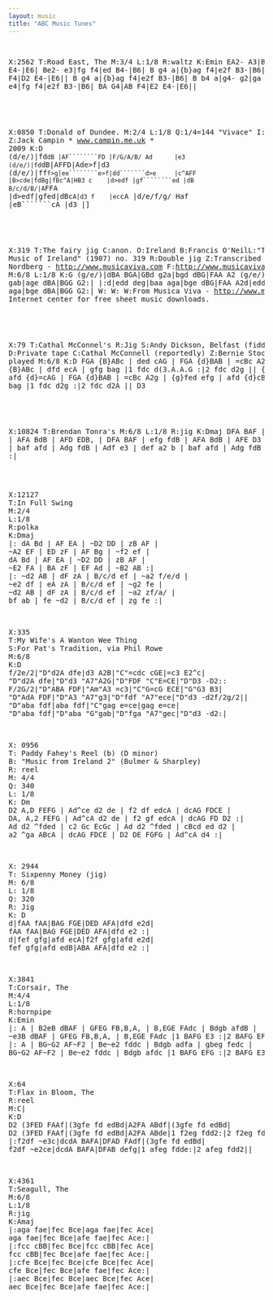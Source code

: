 ```yaml
---
layout: music
title: "ABC Music Tunes"
---
```

<div class="page-content">
<pre class="abc-tune">

X:2562
T:Road East, The
M:3/4
L:1/8
R:waltz
K:Emin
EA2- A3|Bc B4|AG E4-|E6|
Be2- e3|fg f4|ed B4-|B6|
B g4 a|{b}ag f4|e2f B3-|B6|
BA G4|AB F4|D2 E4-|E6||
B g4 a|{b}ag f4|e2f B3-|B6|
B b4 a|g4- g2|ga f4-|f6|
gf e4|fg f4|e2f B3-|B6|
BA G4|AB F4|E2 E4-|E6||

</pre>
<pre layout-fill class="abc-tune">

X:0850
T:Donald of Dundee.
M:2/4
L:1/8
Q:1/4=144 "Vivace"
I: ||
Z:Jack Campin * www.campin.me.uk * 2009
K:D
(d/e/)|fd`dB |AF````````FD |F/G/A/B/ Ad      |e3 (d/e/)|fd`dB|AFFD|Ade>f|d3
(d/e/)|ff`f>g|ee````````e>f|dd```````d>e     |c^AFF    |B>cde|fdBg|fBc^A|HB3
 c    |d>edf |gf````````ed |dB       B/c/d/B/|A`FFA    |d>edf|gfed|dBc`A|d3
 f    |ec`cA |d/e/f/g/ Haf |eB```````cA      |d3      |]

</pre>
<pre class="abc-tune">

X:319
T:The fairy jig
C:anon.
O:Ireland
B:Francis O'NeilL:"The Dance Music of Ireland" (1907) no. 319
R:Double jig
Z:Transcribed by Frank Nordberg - http://www.musicaviva.com
F:http://www.musicaviva.com/abc/tunes/ireland/oneill-1001/oneill-1001-0319.abc
M:6/8
L:1/8
K:G
(g/e/)|dBA BGA|GBd g2a|bgd dBG|FAA A2 (g/e/)|dBA BGA|GBd gab|age dBA|BGG
G2:|
|:d|edd deg|baa aga|bge dBG|FAA A2d|edd deg|baa aga|bge dBA|BGG G2:|
W:
W:
W:From Musica Viva - http://www.musicaviva.com
W:the Internet center for free sheet music downloads.

</pre>
<pre class="abc-tune">

X:79
T:Cathal McConnel's
R:Jig
S:Andy Dickson, Belfast (fiddle)
D:Private tape
C:Cathal McConnell (reportedly)
Z:Bernie Stocks
N:As played
M:6/8
K:D
FGA {B}ABc | ded cAG | FGA {d}BAB | =cBc A2G | FGA {B}ABc |
dfd ecA | gfg bag |1 fdc d(3.A.A.G :|2 fdc d2g || {g}fed efg |
afd {d}=cAG | FGA {d}BAB | =cBc A2g | {g}fed efg |
afd {d}cBA | {a}gfg bag |1 fdc d2g :|2 fdc d2A || D3

</pre>
<pre class="abc-tune">

X:10824
T:Brendan Tonra's
M:6/8
L:1/8
R:jig
K:Dmaj
DFA BAF | e2 g fdB | AFA BdB | AFD EDB, |
DFA BAF | efg fdB | AFA BdB | AFE D3 :|
def a2 b | baf afd | Adg fdB | Adf  e3 |
def a2 b | baf afd | Adg fdB | AFE D3 :|

</pre>

<pre class="abc-tune">

X:12127
T:In Full Swing
M:2/4
L:1/8
R:polka
K:Dmaj
|: dA Bd | AF EA | ~D2 DD | zB AF |
~A2 EF | ED zF | AF Bg | ~f2 ef |
dA Bd | AF EA | ~D2 DD | zB AF |
~E2 FA | BA zF | EF Ad | ~B2 AB :|
|: ~d2 AB | dF zA | B/c/d ef | ~a2 f/e/d |
~e2 df | eA zA | B/c/d ef | ~g2 fe |
~d2 AB | dF zA | B/c/d ef | ~a2 zf/a/ |
bf ab | fe ~d2 | B/c/d ef | zg fe :|

</pre>

<pre class="abc-tune">

X:335
T:My Wife's A Wanton Wee Thing
S:For Pat's Tradition, via Phil Rowe
M:6/8
K:D
f/2e/2|"D"d2A dfe|d3 A2B|"C"=cdc cGE|=c3 E2^c|
"D"d2A dfe|"D"d3 "A7"A2G|"D"FDF "C"E=CE|"D"D3 -D2::
F/2G/2|"D"ABA FDF|"Am"A3 =c3|"C"G=cG ECE|"G"G3 B3|
"D"AdA FDF|"D"A3 "A7"g3|"D"fdf "A7"ece|"D"d3 -d2f/2g/2||
"D"aba fdf|aba fdf|"C"gag e=ce|gag e=ce|
"D"aba fdf|"D"aba "G"gab|"D"fga "A7"gec|"D"d3 -d2:|

</pre>
<pre class="abc-tune">

X: 0956
T: Paddy Fahey's Reel (b) (D minor)
B: "Music from Ireland 2" (Bulmer & Sharpley)
R: reel
M: 4/4
Q: 340
L: 1/8
K: Dm
D2 A,D FEFG | Ad^ce d2 de | f2 df edcA | dcAG FDCE |
DA, A,2 FEFG | Ad^cA d2 de | f2 gf edcA | dcAG FD D2 :|
Ad d2 ^fded | c2 Gc EcGc | Ad d2 ^fded | cBcd ed d2 |
a2 ^ga ABcA | dcAG FDCE | D2 DE FGFG | Ad^cA d4 :|

</pre>
<pre class="abc-tune">

X: 2944
T: Sixpenny Money (jig)
M: 6/8
L: 1/8
Q: 320
R: Jig
K: D
d|fAA fAA|BAG FGE|DED AFA|dfd e2d|
fAA fAA|BAG FGE|DED AFA|dfd e2 :|
d|fef gfg|afd ecA|f2f gfg|afd e2d|
fef gfg|afd edB|ABA AFA|dfd e2 :|

</pre>
<pre class="abc-tune">

X:3841
T:Corsair, The
M:4/4
L:1/8
R:hornpipe
K:Emin
|: A | B2eB dBAF | GFEG FB,B,A, | B,EGE FAdc | Bdgb afdB |
~e3B dBAF | GFEG FB,B,A, | B,EGE FAdc |1 BAFG E3 :|2 BAFG EFG ||
|: A | BG~G2 AF~F2 | Be~e2 fddc | Bdgb adfa | gbeg fedc | 
BG~G2 AF~F2 | Be~e2 fddc | Bdgb afdc |1 BAFG EFG :|2 BAFG E3 ||

</pre>
<pre class="abc-tune">

X:64
T:Flax in Bloom, The
R:reel
M:C|
K:D
D2 (3FED FAAf|(3gfe fd edBd|A2FA ABdf|(3gfe fd edBd|
D2 (3FED FAAf|(3gfe fd edBd|A2FA ABde|1 f2eg fdd2:|2 f2eg fdde||
|:f2df ~e3c|dcdA BAFA|DFAD FAdf|(3gfe fd edBd|
f2df ~e2ce|dcdA BAFA|DFAB defg|1 afeg fdde:|2 afeg fdd2||

</pre>

<pre class="abc-tune">

X:4361
T:Seagull, The
M:6/8
L:1/8
R:jig
K:Amaj
|:aga fae|fec Bce|aga fae|fec Ace|
aga fae|fec Bce|afe fae|fec Ace:|
|:fcc cBB|fec Bce|fcc cBB|fec Ace|
fcc cBB|fec Bce|afe fae|fec Ace:|
|:cfe Bce|fec Bce|cfe Bce|fec Ace|
cfe Bce|fec Bce|afe fae|fec Ace:|
|:aec Bce|fec Bce|aec Bce|fec Ace|
aec Bce|fec Bce|afe fae|fec Ace:|

</pre>
</div>
